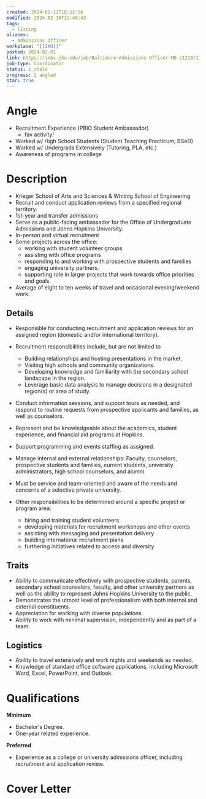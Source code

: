 ```yaml
---
created: 2024-02-12T18:12:56
modified: 2024-02-16T12:48:43
tags:
  - listing
aliases:
  - Admissions Officer
workplace: "[[JHU]]"
posted: 2024-02-01
link: https://jobs.jhu.edu/job/Baltimore-Admissions-Officer-MD-21218/1105048300/
job-type: Coordinator
status: 1_stale
progress: 2 angled
star: true
---
```

# Angle
- Recruitment Experience (PBIO Student Ambassador)
	- fav activity!
- Worked w/ High School Students (Student Teaching Practicum; BSeD)
- Worked w/ Undergrads Extensively (Tutoring, PLA, etc.)
- Awareness of programs in college
# Description
- Krieger School of Arts and Sciences & Whiting School of Engineering
- Recruit and conduct application reviews from a specified regional territory.
- 1st-year and transfer admissions
- Serve as a public-facing ambassador for the Office of Undergraduate Admissions and Johns Hopkins University.
- In-person and virtual recruitment
- Some projects across the office:
	- working with student volunteer groups
	- assisting with office programs
	- responding to and working with prospective students and families
	- engaging university partners.
	- supporting role in larger projects that work towards office priorities and goals.
- Average of eight to ten weeks of travel and occasional evening/weekend work.

## Details
- Responsible for conducting recruitment and application reviews for an assigned region (domestic and/or international territory).
- Recruitment responsibilities include, but are not limited to
	- Building relationships and hosting presentations in the market.
	- Visiting high schools and community organizations.
	- Developing knowledge and familiarity with the secondary school landscape in the region. 
	- Leverage basic data analysis to manage decisions in a designated region(s) or area of study.

- Conduct information sessions, and support tours as needed, and respond to routine requests from prospective applicants and families, as well as counselors.
- Represent and be knowledgeable about the academics, student experience, and financial aid programs at Hopkins.

- Support programming and events staffing as assigned.
- Manage internal and external relationships: Faculty, counselors, prospective students and families, current students, university administrators, high school counselors, and alumni.
- Must be service and team-oriented and aware of the needs and concerns of a selective private university.

- Other responsibilities to be determined around a specific project or program area:
	- hiring and training student volunteers
	- developing materials for recruitment workshops and other events
	- assisting with messaging and presentation delivery
	- building international recruitment plans
	- furthering initiatives related to access and diversity

## Traits
- Ability to communicate effectively with prospective students, parents, secondary school counselors, faculty, and other university partners as well as the ability to represent Johns Hopkins University to the public.
- Demonstrates the utmost level of professionalism with both internal and external constituents.
- Appreciation for working with diverse populations.
- Ability to work with minimal supervision, independently and as part of a team.
## Logistics
- Ability to travel extensively and work nights and weekends as needed.
- Knowledge of standard office software applications, including Microsoft Word, Excel, PowerPoint, and Outlook.
# Qualifications
**Minimum**
- Bachelor's Degree.
- One-year related experience.

**Preferred**
- Experience as a college or university admissions officer, including recruitment and application review.
# Cover Letter
